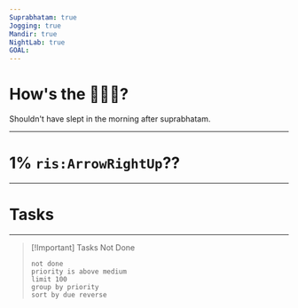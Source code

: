 ```yaml
---
Suprabhatam: true
Jogging: true
Mandir: true
NightLab: true
GOAL:
---
```


# How's the 🌄🌅🌇?

Shouldn't have slept in the morning after suprabhatam.

---

# 1% `ris:ArrowRightUp`??

---

# Tasks

---

> [!Important] Tasks Not Done
>
>```tasks
>not done
> priority is above medium
> limit 100
> group by priority
> sort by due reverse
